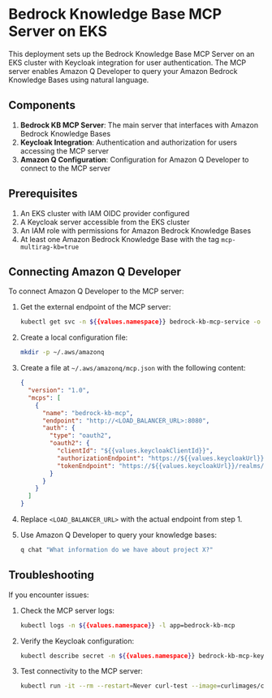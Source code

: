 # Bedrock Knowledge Base MCP Server on EKS

This deployment sets up the Bedrock Knowledge Base MCP Server on an EKS cluster with Keycloak integration for user authentication. The MCP server enables Amazon Q Developer to query your Amazon Bedrock Knowledge Bases using natural language.

## Components

1. **Bedrock KB MCP Server**: The main server that interfaces with Amazon Bedrock Knowledge Bases
2. **Keycloak Integration**: Authentication and authorization for users accessing the MCP server
3. **Amazon Q Configuration**: Configuration for Amazon Q Developer to connect to the MCP server

## Prerequisites

1. An EKS cluster with IAM OIDC provider configured
2. A Keycloak server accessible from the EKS cluster
3. An IAM role with permissions for Amazon Bedrock Knowledge Bases
4. At least one Amazon Bedrock Knowledge Base with the tag `mcp-multirag-kb=true`

## Connecting Amazon Q Developer

To connect Amazon Q Developer to the MCP server:

1. Get the external endpoint of the MCP server:
   ```bash
   kubectl get svc -n ${{values.namespace}} bedrock-kb-mcp-service -o jsonpath='{.status.loadBalancer.ingress[0].hostname}'
   ```

2. Create a local configuration file:
   ```bash
   mkdir -p ~/.aws/amazonq
   ```

3. Create a file at `~/.aws/amazonq/mcp.json` with the following content:
   ```json
   {
     "version": "1.0",
     "mcps": [
       {
         "name": "bedrock-kb-mcp",
         "endpoint": "http://<LOAD_BALANCER_URL>:8080",
         "auth": {
           "type": "oauth2",
           "oauth2": {
             "clientId": "${{values.keycloakClientId}}",
             "authorizationEndpoint": "https://${{values.keycloakUrl}}/realms/${{values.keycloakRealm}}/protocol/openid-connect/auth",
             "tokenEndpoint": "https://${{values.keycloakUrl}}/realms/${{values.keycloakRealm}}/protocol/openid-connect/token"
           }
         }
       }
     ]
   }
   ```

4. Replace `<LOAD_BALANCER_URL>` with the actual endpoint from step 1.

5. Use Amazon Q Developer to query your knowledge bases:
   ```bash
   q chat "What information do we have about project X?"
   ```

## Troubleshooting

If you encounter issues:

1. Check the MCP server logs:
   ```bash
   kubectl logs -n ${{values.namespace}} -l app=bedrock-kb-mcp
   ```

2. Verify the Keycloak configuration:
   ```bash
   kubectl describe secret -n ${{values.namespace}} bedrock-kb-mcp-keycloak
   ```

3. Test connectivity to the MCP server:
   ```bash
   kubectl run -it --rm --restart=Never curl-test --image=curlimages/curl -- curl -v http://bedrock-kb-mcp-service:8080
   ```
